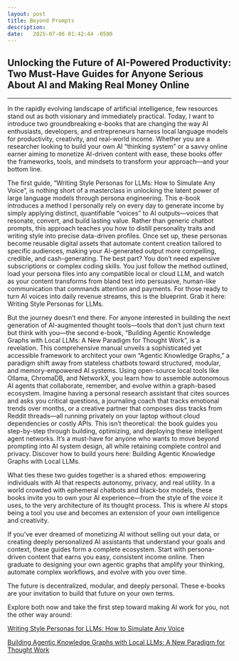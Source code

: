 ```yaml
---
layout: post
title: Beyond Prompts
description: 
date:   2025-07-06 01:42:44 -0500
---
```


## Unlocking the Future of AI-Powered Productivity: Two Must-Have Guides for Anyone Serious About AI and Making Real Money Online

---
In the rapidly evolving landscape of artificial intelligence, few resources stand out as both visionary and immediately practical. Today, I want to introduce two groundbreaking e-books that are changing the way AI enthusiasts, developers, and entrepreneurs harness local language models for productivity, creativity, and real-world income. Whether you are a researcher looking to build your own AI “thinking system” or a savvy online earner aiming to monetize AI-driven content with ease, these books offer the frameworks, tools, and mindsets to transform your approach—and your bottom line.

The first guide, “Writing Style Personas for LLMs: How to Simulate Any Voice”, is nothing short of a masterclass in unlocking the latent power of large language models through persona engineering. This e-book introduces a method I personally rely on every day to generate income by simply applying distinct, quantifiable “voices” to AI outputs—voices that resonate, convert, and build lasting value. Rather than generic chatbot prompts, this approach teaches you how to distill personality traits and writing style into precise data-driven profiles. Once set up, these personas become reusable digital assets that automate content creation tailored to specific audiences, making your AI-generated output more compelling, credible, and cash-generating. The best part? You don’t need expensive subscriptions or complex coding skills. You just follow the method outlined, load your persona files into any compatible local or cloud LLM, and watch as your content transforms from bland text into persuasive, human-like communication that commands attention and payments. For those ready to turn AI voices into daily revenue streams, this is the blueprint. Grab it here: Writing Style Personas for LLMs.

But the journey doesn’t end there. For anyone interested in building the next generation of AI-augmented thought tools—tools that don’t just churn text but think with you—the second e-book, “Building Agentic Knowledge Graphs with Local LLMs: A New Paradigm for Thought Work”, is a revelation. This comprehensive manual unveils a sophisticated yet accessible framework to architect your own “Agentic Knowledge Graphs,” a paradigm shift away from stateless chatbots toward structured, modular, and memory-empowered AI systems. Using open-source local tools like Ollama, ChromaDB, and NetworkX, you learn how to assemble autonomous AI agents that collaborate, remember, and evolve within a graph-based ecosystem. Imagine having a personal research assistant that cites sources and asks you critical questions, a journaling coach that tracks emotional trends over months, or a creative partner that composes diss tracks from Reddit threads—all running privately on your laptop without cloud dependencies or costly APIs. This isn’t theoretical: the book guides you step-by-step through building, optimizing, and deploying these intelligent agent networks. It’s a must-have for anyone who wants to move beyond prompting into AI system design, all while retaining complete control and privacy. Discover how to build yours here: Building Agentic Knowledge Graphs with Local LLMs.

What ties these two guides together is a shared ethos: empowering individuals with AI that respects autonomy, privacy, and real utility. In a world crowded with ephemeral chatbots and black-box models, these books invite you to own your AI experience—from the style of the voice it uses, to the very architecture of its thought process. This is where AI stops being a tool you use and becomes an extension of your own intelligence and creativity.

If you’ve ever dreamed of monetizing AI without selling out your data, or creating deeply personalized AI assistants that understand your goals and context, these guides form a complete ecosystem. Start with persona-driven content that earns you easy, consistent income online. Then graduate to designing your own agentic graphs that amplify your thinking, automate complex workflows, and evolve with you over time.

The future is decentralized, modular, and deeply personal. These e-books are your invitation to build that future on your own terms.

Explore both now and take the first step toward making AI work for you, not the other way around:

[Writing Style Personas for LLMs: How to Simulate Any Voice](https://6340588028610.gumroad.com/l/squjox)

[Building Agentic Knowledge Graphs with Local LLMs: A New Paradigm for Thought Work](https://6340588028610.gumroad.com/l/ddsrtm)